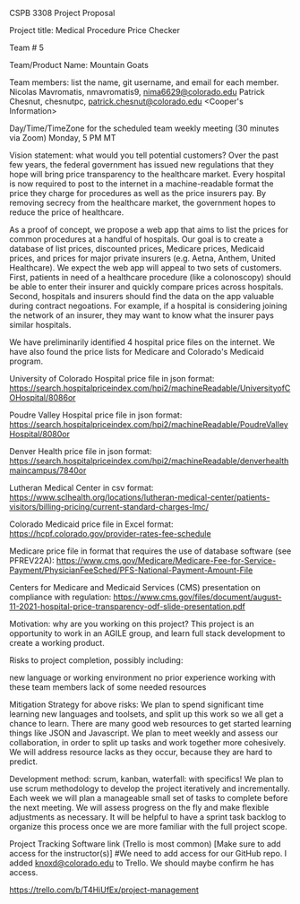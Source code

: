 CSPB 3308 Project Proposal

Project title: Medical Procedure Price Checker

Team # 5

Team/Product Name: Mountain Goats

Team members: list the name, git username, and email for each member.
Nicolas Mavromatis, nmavromatis9, nima6629@colorado.edu
Patrick Chesnut, chesnutpc, patrick.chesnut@colorado.edu
<Cooper's Information>

Day/Time/TimeZone for the scheduled team weekly meeting (30 minutes via Zoom)
Monday, 5 PM MT

Vision statement: what would you tell potential customers?
Over the past few years, the federal government has issued new regulations that they hope will bring price transparency to the healthcare market.  Every hospital is now required to post to the internet in a machine-readable format the price they charge for procedures as well as the price insurers pay.  By removing secrecy from the healthcare market, the government hopes to reduce the price of healthcare.

As a proof of concept, we propose a web app that aims to list the prices for common procedures at a handful of hospitals.  Our goal is to create a database of list prices, discounted prices, Medicare prices, Medicaid prices, and prices for major private insurers (e.g. Aetna, Anthem, United Healthcare).  We expect the web app will appeal to two sets of customers.  First, patients in need of a healthcare procedure (like a colonoscopy) should be able to enter their insurer and quickly compare prices across hospitals.  Second, hospitals and insurers should find the data on the app valuable during contract negoations.  For example, if a hospital is considering joining the network of an insurer, they may want to know what the insurer pays similar hospitals.

We have preliminarily identified 4 hospital price files on the internet.  We have also found the price lists for Medicare and Colorado's Medicaid program.  

University of Colorado Hospital price file in json format:
https://search.hospitalpriceindex.com/hpi2/machineReadable/UniversityofCOHospital/8086or

Poudre Valley Hospital price file in json format:
https://search.hospitalpriceindex.com/hpi2/machineReadable/PoudreValleyHospital/8080or

Denver Health price file in json format:
https://search.hospitalpriceindex.com/hpi2/machineReadable/denverhealthmaincampus/7840or

Lutheran Medical Center in csv format:
https://www.sclhealth.org/locations/lutheran-medical-center/patients-visitors/billing-pricing/current-standard-charges-lmc/

Colorado Medicaid price file in Excel format:
https://hcpf.colorado.gov/provider-rates-fee-schedule

Medicare price file in format that requires the use of database software (see PFREV22A):
https://www.cms.gov/Medicare/Medicare-Fee-for-Service-Payment/PhysicianFeeSched/PFS-National-Payment-Amount-File

Centers for Medicare and Medicaid Services (CMS) presentation on compliance with regulation:
https://www.cms.gov/files/document/august-11-2021-hospital-price-transparency-odf-slide-presentation.pdf

Motivation: why are you working on this project?
This project is an opportunity to work in an AGILE group, and learn full stack development to create a working product.

Risks to project completion, possibly including:

new language or working environment
no prior experience working with these team members
lack of some needed resources

Mitigation Strategy for above risks:
We plan to spend significant time learning new languages and toolsets, and split up this work so we all get a chance to learn.
There are many good web resources to get started learning things like JSON and Javascript.
We plan to meet weekly and assess our collaboration, in order to split up tasks and work together more cohesively.
We will address resource lacks as they occur, because they are hard to predict.

Development method: scrum, kanban, waterfall: with specifics!
We plan to use scrum methodology to develop the project iteratively and incrementally.
Each week we will plan a manageable small set of tasks to complete before the next meeting.
We will assess progress on the fly and make flexible adjustments as necessary.
It will be helpful to have a sprint task backlog to organize this process once we are more familiar with the full project scope.

Project Tracking Software link (Trello is most common)
[Make sure to add access for the instructor(s)]
#We need to add access for our GitHub repo. I added knoxd@colorado.edu to Trello. We should maybe confirm he has access. 

https://trello.com/b/T4HiUfEx/project-management
